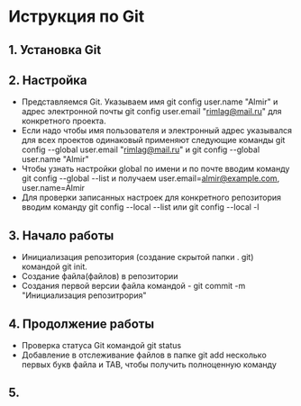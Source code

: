 # Иструкция по Git
## 1. Установка Git


## 2. Настройка
* Представляемся Git. Указываем имя git config user.name "Almir" и адрес электронной почты git config user.email "rimlag@mail.ru" для конкретного проекта.
* Если надо чтобы имя пользователя и электронный адрес указывался для всех проектов одинаковый применяют следующие команды git config --global user.email "rimlag@mail.ru" и git config --global user.name "Almir"
* Чтобы узнать настройки global по имени и по почте вводим команду git config --global --list и получаем user.email=almir@example.com, user.name=Almir
* Для проверки записанных настроек для конкретного репозитория вводим команду git config --local --list или git config --local -l


## 3. Начало работы
* Инициализация репозитория (создание скрытой папки . git) командой git init.
* Создание файла(файлов) в репозитории
* Создания первой версии файла командой - git commit -m "Инициализация репозитрория"

## 4. Продолжение работы
* Проверка статуса Git командой git status
* Добавление в отслеживание файлов в папке git add несколько первых букв файла и TAB, чтобы получить полноценную команду




## 5.